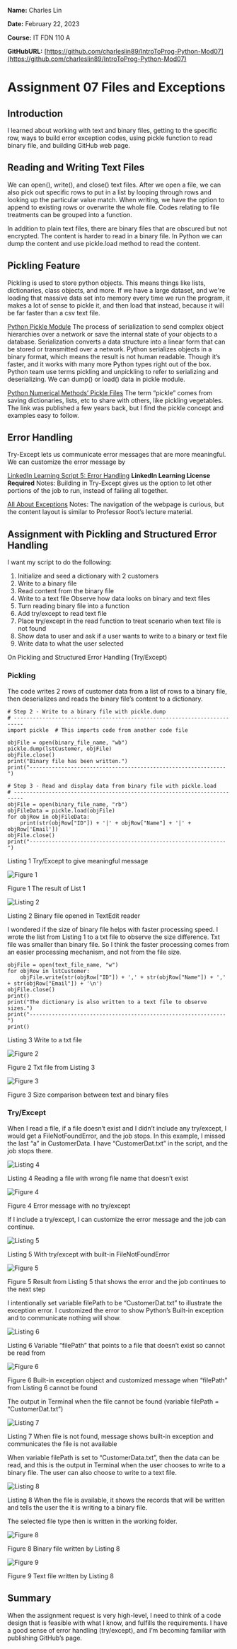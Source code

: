 **Name:** Charles Lin

**Date:** February 22, 2023

**Course:** IT FDN 110 A

**GitHubURL:** [https://github.com/charleslin89/IntroToProg-Python-Mod07](https://github.com/charleslin89/IntroToProg-Python-Mod07)

# Assignment 07 Files and Exceptions

## Introduction

I learned about working with text and binary files, getting to the specific row, ways to build error exception codes, using pickle function to read binary file, and building GitHub web page.

## Reading and Writing Text Files

We can open(), write(), and close() text files. After we open a file, we can also pick out specific rows to put in a list by looping through rows and looking up the particular value match. When writing, we have the option to append to existing rows or overwrite the whole file. Codes relating to file treatments can be grouped into a function.

In addition to plain text files, there are binary files that are obscured but not encrypted. The content is harder to read in a binary file. In Python we can dump the content and use pickle.load method to read the content.

## Pickling Feature
Pickling is used to store python objects. This means things like lists, dictionaries, class objects, and more. If we have a large dataset, and we're loading that massive data set into memory every time we run the program, it makes a lot of sense to pickle it, and then load that instead, because it will be far faster than a csv text file.

[Python Pickle Module](https://realpython.com/python-pickle-module/)
The process of serialization to send complex object hierarchies over a network or save the internal state of your objects to a database. Serialization converts a data structure into a linear form that can be stored or transmitted over a network. Python serializes objects in a binary format, which means the result is not human readable. Though it’s faster, and it works with many more Python types right out of the box. Python team use terms pickling and unpickling to refer to serializing and deserializing. We can dump() or load() data in pickle module.

[Python Numerical Methods’ Pickle Files](https://pythonnumericalmethods.berkeley.edu/notebooks/chapter11.03-Pickle-Files.html)
The term “pickle” comes from saving dictionaries, lists, etc to share with others, like pickling vegetables. The link was published a few years back, but I find the pickle concept and examples easy to follow.

## Error Handling
Try-Except lets us communicate error messages that are more meaningful. We can customize the error message by 

[LinkedIn Learning Script 5: Error Handling](https://www.linkedin.com/learning/search?keywords=python%20error%20handling&u=2091572) **LinkedIn Learning License Required**
Notes: Building in Try-Except gives us the option to let other portions of the job to run, instead of failing all together. 

[All About Exceptions](https://www.learnpython.dev/03-intermediate-python/40-exceptions/10-all-about-exceptions/)
Notes: The navigation of the webpage is curious, but the content layout is similar to Professor Root’s lecture material.

## Assignment with Pickling and Structured Error Handling 
I want my script to do the following:

1. Initialize and seed a dictionary with 2 customers
2. Write to a binary file
3. Read content from the binary file
4. Write to a text file Observe how data looks on binary and text files
5. Turn reading binary file into a function
6. Add try/except to read text file
7. Place try/except in the read function to treat scenario when text file is not found
8. Show data to user and ask if a user wants to write to a binary or text file
9. Write data to what the user selected

On Pickling and Structured Error Handling (Try/Except)

### Pickling
The code writes 2 rows of customer data from a list of rows to a binary file, then deserializes and reads the binary file’s content to a dictionary.
```
# Step 2 - Write to a binary file with pickle.dump
# -------------------------------------------------------------------------
import pickle  # This imports code from another code file

objFile = open(binary_file_name, "wb")
pickle.dump(lstCustomer, objFile)
objFile.close()
print("Binary file has been written.")
print("--------------------------------------------------------------")

# Step 3 - Read and display data from binary file with pickle.load
# -------------------------------------------------------------------------
objFile = open(binary_file_name, "rb")
objFileData = pickle.load(objFile)
for objRow in objFileData:
    print(str(objRow["ID"]) + '|' + objRow["Name"] + '|' + objRow['Email'])
objFile.close()
print("--------------------------------------------------------------")
```
Listing 1 Try/Except to give meaningful message

![Figure 1](IntroToProg-Python-Mod07/docs/assets/Figure1.png)

Figure 1 The result of List 1 


![Listing 2](/docs/assets/Listing2.png)

Listing 2 Binary file opened in TextEdit reader 

I wondered if the size of binary file helps with faster processing speed. I wrote the list from Listing 1 to a txt file to observe the size difference. Txt file was smaller than binary file. So I think the faster processing comes from an easier processing mechanism, and not from the file size. 

```
objFile = open(text_file_name, "w")
for objRow in lstCustomer:
    objFile.write(str(objRow["ID"]) + ',' + str(objRow["Name"]) + ',' + str(objRow["Email"]) + '\n')
objFile.close()
print()
print("The dictionary is also written to a text file to observe sizes.")
print("--------------------------------------------------------------")
print()
```

Listing 3 Write to a txt file 

![Figure 2](/docs/assets/Figure2.png)

Figure 2 Txt file from Listing 3 

![Figure 3](/docs/assets/Figure3.png)

Figure 3 Size comparison between text and binary files

### Try/Except
When I read a file, if a file doesn’t exist and I didn’t include any try/except, I would get a FileNotFoundError, and the job stops. In this example, I missed the last “a” in CustomerData. I have “CustomerDat.txt” in the script, and the job stops there.

![Listing 4](/docs/assets/Listing4.png)

Listing 4 Reading a file with wrong file name that doesn’t exist

![Figure 4](/docs/assets/Figure4.png)

Figure 4 Error message with no try/except

If I include a try/except, I can customize the error message and the job can continue.

![Listing 5](/docs/assets/Listing5.png)

Listing 5 With try/except with built-in FileNotFoundError

![Figure 5](/docs/assets/Figure5.png)

Figure 5 Result from Listing 5 that shows the error and the job continues to the next step

I intentionally set variable filePath to be “CustomerDat.txt” to illustrate the exception error. I customized the error to show Python’s Built-in exception and to communicate nothing will show.

![Listing 6](/docs/assets/Listing6.png)

Listing 6 Variable “filePath” that points to a file that doesn’t exist so cannot be read from

![Figure 6](/docs/assets/Figure6.png)

Figure 6 Built-in exception object and customized message when “filePath” from Listing 6 cannot be found

The output in Terminal when the file cannot be found (variable filePath = “CustomerDat.txt”)

![Listing 7](/docs/assets/Listing7.png)

Listing 7 When file is not found, message shows built-in exception and communicates the file is not available

When variable filePath is set to “CustomerData.txt”, then the data can be read, and this is the output in Terminal when the user chooses to write to a binary file. The user can also choose to write to a text file.

![Listing 8](/docs/assets/Listing8.png)

Listing 8 When the file is available, it shows the records that will be written and tells the user the it is writing to a binary file.

The selected file type then is written in the working folder. 

![Figure 8](/docs/assets/Figure8.png)

Figure 8 Binary file written by Listing 8

![Figure 9](/docs/assets/Figure9.png)

Figure 9 Text file written by Listing 8

## Summary
When the assignment request is very high-level, I need to think of a code design that is feasible with what I know, and fulfills the requirements.  I have a good sense of error handling (try/except), and I’m becoming familiar with publishing GitHub’s page.










